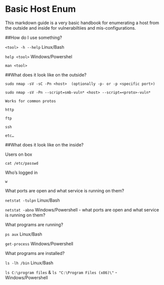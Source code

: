 # Basic Host Enum

This markdown guide is a very basic handbook for enumerating a host from the outside and inside for vulnerabiltiies and mis-configurations.

##How do I use something?

  `<tool> -h --help` Linux/Bash
  
  `help <tool>`  Windows/Powershel
  
  `man <tool>` 

##What does it look like on the outside?

  `sudo nmap -sV -sC -Pn <host>  (optionally -p- or -p <specific port>)`


  `sudo nmap -sV -Pn --script=smb-vuln* <host> --script=<proto>-vuln*` 
  
	Works for common protos
	
  	http 
	
	ftp 
	
	ssh
	
	etc… 

##What does it look like on the inside?

  Users on box
  
  `cat /etc/passwd`
  
  
  Who’s logged in
  
  `w` 
  
  
  What ports are open and what service is running on them?
  
  `netstat -tulpn`    Linux/Bash  
  
  `netstat -abno`     Windows/Powershell - what ports are open and what service is running on them? 
  
  
  What programs are running? 
  
  `ps aux`   Linux/Bash
  
  `get-process`   Windows/Powershell 
  
  
  What programs are installed? 
  
  `ls -lh /bin`  Linux/Bash
  
  `ls C:\program files` & `ls "C:\Program Files (x86)\"`  - Windows/Powershell 
  
  
  
  
  
  
  
  
  
